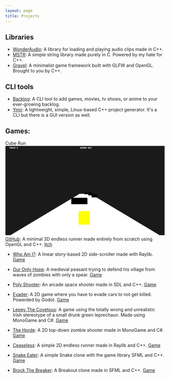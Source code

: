 ```yaml
---
layout: page
title: Projects
---
```


## Libraries

- [WonderAudio](https://github.com/MohamedAG2002/WonderAudio): A library for loading and playing audio clips made in C++.
- [MSTR](https://github.com/MohamedAG2002/MSTR): A simple string library made purely in C. Powered by my hate for C++.
- [Gravel](https://github.com/MohamedAG2002/Gravel): A minimalist game framework built with GLFW and OpenGL. Brought to you by C++.

## CLI tools

- [Backlog](http://github.com/MohamedAG2002/Backlog): A CLI tool to add games, movies, tv shows, or anime to your ever-growing backlog.
- [Ymir](http://github.com/MohamedAG2002/Ymir): A lightweight, simple, Linux-based C++ project generator. It's a CLI but there is a GUI version as well.

## Games:
Cube Run 
![Cube Run!](assets/img/cube_run-3.png "My first 3D game. How beautiful")
[GitHub](http://github.com/MohamedAG2002/CubeRun): A minimal 3D endless runner made entirely from scratch using OpenGL and C++. [Itch](https://mohamedag.itch.io/cube-run) 

- [Who Am I?](http://github.com/MohamedAG2002/WhoAmI): A linear story-based 2D side-scroller made with Raylib. [Game](https://mohamedag.itch.io/who-am-i)

- [Our Only Hope](http://github.com/MohamedAG2002/OurOnlyHope): A medieval peasant trying to defend his village from waves of zombies with only a spear. [Game](https://mohamedag.itch.io/our-only-hope) 

- [Poly Shooter](http://github.com/MohamedAG2002/PolyShooter): An arcade space shooter made in SDL and C++. [Game](https://mohamedag.itch.io/poly-shooter) 

- [Evader](http://github.com/MohamedAG2002/Evader): A 2D game where you have to evade cars to not get killed. Powerded by Godot. [Game](https://mohamedag.itch.io/evader)

- [Lepey The Covetous](http://github.com/MohamedAG2002/Lepey-The-Covetous): A game using the totally wrong and unrealistic Irish stereotype of a small drunk green leprechaun. Made using MonoGame and C#. [Game](https://mohamedag.itch.io/lepey-the-covetous)

- [The Horde](http://github.com/MohamedAG2002/The-Horde): A 2D top-down zombie shooter made in MonoGame and C#. [Game](https://mohamedag.itch.io/the-horde)

- [Ceaseless](http://github.com/MohamedAG2002/Ceaseless): A simple 2D endless runner made in Raylib and C++. [Game](https://mohamedag.itch.io/ceaseless)

- [Snake Eater](http://github.com/MohamedAG2002/Snake-Eater): A simple Snake clone with the game library SFML and C++. [Game](https://mohamedag.itch.io/snake-eater)

- [Brock The Breaker](http://github.com/MohamedAG2002/Brock-The-Breaker): A Breakout clone made in SFML and C++. [Game](https://mohamedag.itch.io/brock-the-breaker)
